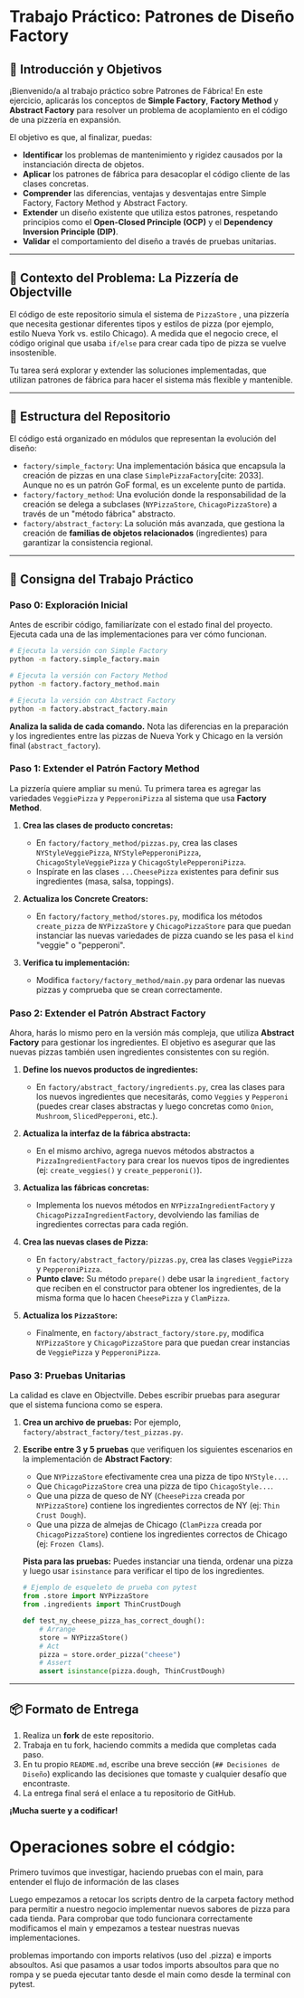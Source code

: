 # Trabajo Práctico: Patrones de Diseño Factory

## 🎯 Introducción y Objetivos

¡Bienvenido/a al trabajo práctico sobre Patrones de Fábrica\! En este ejercicio, aplicarás los conceptos de **Simple Factory**, **Factory Method** y **Abstract Factory** para resolver un problema de acoplamiento en el código de una pizzería en expansión.

El objetivo es que, al finalizar, puedas:

  * **Identificar** los problemas de mantenimiento y rigidez causados por la instanciación directa de objetos.
  * **Aplicar** los patrones de fábrica para desacoplar el código cliente de las clases concretas.
  * **Comprender** las diferencias, ventajas y desventajas entre Simple Factory, Factory Method y Abstract Factory.
  * **Extender** un diseño existente que utiliza estos patrones, respetando principios como el **Open-Closed Principle (OCP)** y el **Dependency Inversion Principle (DIP)**.
  * **Validar** el comportamiento del diseño a través de pruebas unitarias.

-----

## 📖 Contexto del Problema: La Pizzería de Objectville

El código de este repositorio simula el sistema de `PizzaStore` , una pizzería que necesita gestionar diferentes tipos y estilos de pizza (por ejemplo, estilo Nueva York vs. estilo Chicago). A medida que el negocio crece, el código original que usaba `if/else` para crear cada tipo de pizza se vuelve insostenible.

Tu tarea será explorar y extender las soluciones implementadas, que utilizan patrones de fábrica para hacer el sistema más flexible y mantenible.

-----

## 📂 Estructura del Repositorio

El código está organizado en módulos que representan la evolución del diseño:

  * `factory/simple_factory`: Una implementación básica que encapsula la creación de pizzas en una clase `SimplePizzaFactory`[cite: 2033]. Aunque no es un patrón GoF formal, es un excelente punto de partida.
  * `factory/factory_method`: Una evolución donde la responsabilidad de la creación se delega a subclases (`NYPizzaStore`, `ChicagoPizzaStore`) a través de un "método fábrica" abstracto.
  * `factory/abstract_factory`: La solución más avanzada, que gestiona la creación de **familias de objetos relacionados** (ingredientes) para garantizar la consistencia regional.

-----

## 🚀 Consigna del Trabajo Práctico

### Paso 0: Exploración Inicial

Antes de escribir código, familiarízate con el estado final del proyecto. Ejecuta cada una de las implementaciones para ver cómo funcionan.

```bash
# Ejecuta la versión con Simple Factory
python -m factory.simple_factory.main

# Ejecuta la versión con Factory Method
python -m factory.factory_method.main

# Ejecuta la versión con Abstract Factory
python -m factory.abstract_factory.main
```

**Analiza la salida de cada comando.** Nota las diferencias en la preparación y los ingredientes entre las pizzas de Nueva York y Chicago en la versión final (`abstract_factory`).

### Paso 1: Extender el Patrón Factory Method

La pizzería quiere ampliar su menú. Tu primera tarea es agregar las variedades `VeggiePizza` y `PepperoniPizza` al sistema que usa **Factory Method**.

1.  **Crea las clases de producto concretas:**

      * En `factory/factory_method/pizzas.py`, crea las clases `NYStyleVeggiePizza`, `NYStylePepperoniPizza`, `ChicagoStyleVeggiePizza` y `ChicagoStylePepperoniPizza`.
      * Inspírate en las clases `...CheesePizza` existentes para definir sus ingredientes (masa, salsa, toppings).

2.  **Actualiza los Concrete Creators:**

      * En `factory/factory_method/stores.py`, modifica los métodos `create_pizza` de `NYPizzaStore` y `ChicagoPizzaStore` para que puedan instanciar las nuevas variedades de pizza cuando se les pasa el `kind` "veggie" o "pepperoni".

3.  **Verifica tu implementación:**

      * Modifica `factory/factory_method/main.py` para ordenar las nuevas pizzas y comprueba que se crean correctamente.

### Paso 2: Extender el Patrón Abstract Factory

Ahora, harás lo mismo pero en la versión más compleja, que utiliza **Abstract Factory** para gestionar los ingredientes. El objetivo es asegurar que las nuevas pizzas también usen ingredientes consistentes con su región.

1.  **Define los nuevos productos de ingredientes:**

      * En `factory/abstract_factory/ingredients.py`, crea las clases para los nuevos ingredientes que necesitarás, como `Veggies` y `Pepperoni` (puedes crear clases abstractas y luego concretas como `Onion`, `Mushroom`, `SlicedPepperoni`, etc.).

2.  **Actualiza la interfaz de la fábrica abstracta:**

      * En el mismo archivo, agrega nuevos métodos abstractos a `PizzaIngredientFactory` para crear los nuevos tipos de ingredientes (ej: `create_veggies()` y `create_pepperoni()`).

3.  **Actualiza las fábricas concretas:**

      * Implementa los nuevos métodos en `NYPizzaIngredientFactory` y `ChicagoPizzaIngredientFactory`, devolviendo las familias de ingredientes correctas para cada región.

4.  **Crea las nuevas clases de Pizza:**

      * En `factory/abstract_factory/pizzas.py`, crea las clases `VeggiePizza` y `PepperoniPizza`.
      * **Punto clave:** Su método `prepare()` debe usar la `ingredient_factory` que reciben en el constructor para obtener los ingredientes, de la misma forma que lo hacen `CheesePizza` y `ClamPizza`.

5.  **Actualiza los `PizzaStore`:**

      * Finalmente, en `factory/abstract_factory/store.py`, modifica `NYPizzaStore` y `ChicagoPizzaStore` para que puedan crear instancias de `VeggiePizza` y `PepperoniPizza`.

### Paso 3: Pruebas Unitarias

La calidad es clave en Objectville. Debes escribir pruebas para asegurar que el sistema funciona como se espera.

1.  **Crea un archivo de pruebas:** Por ejemplo, `factory/abstract_factory/test_pizzas.py`.

2.  **Escribe entre 3 y 5 pruebas** que verifiquen los siguientes escenarios en la implementación de **Abstract Factory**:

      * Que `NYPizzaStore` efectivamente crea una pizza de tipo `NYStyle...`.
      * Que `ChicagoPizzaStore` crea una pizza de tipo `ChicagoStyle...`.
      * Que una pizza de queso de NY (`CheesePizza` creada por `NYPizzaStore`) contiene los ingredientes correctos de NY (ej: `Thin Crust Dough`).
      * Que una pizza de almejas de Chicago (`ClamPizza` creada por `ChicagoPizzaStore`) contiene los ingredientes correctos de Chicago (ej: `Frozen Clams`).

    **Pista para las pruebas:** Puedes instanciar una tienda, ordenar una pizza y luego usar `isinstance` para verificar el tipo de los ingredientes.

    ```python
    # Ejemplo de esqueleto de prueba con pytest
    from .store import NYPizzaStore
    from .ingredients import ThinCrustDough

    def test_ny_cheese_pizza_has_correct_dough():
        # Arrange
        store = NYPizzaStore()
        # Act
        pizza = store.order_pizza("cheese")
        # Assert
        assert isinstance(pizza.dough, ThinCrustDough)
    ```

-----

## 📦 Formato de Entrega

1.  Realiza un **fork** de este repositorio.
2.  Trabaja en tu fork, haciendo commits a medida que completas cada paso.
3.  En tu propio `README.md`, escribe una breve sección (`## Decisiones de Diseño`) explicando las decisiones que tomaste y cualquier desafío que encontraste.
4.  La entrega final será el enlace a tu repositorio de GitHub.

**¡Mucha suerte y a codificar\!**











# Operaciones sobre el códgio:
Primero tuvimos que investigar, haciendo pruebas con el main, para entender el flujo de información de las clases

Luego empezamos a retocar los scripts dentro de la carpeta factory method para permitir a nuestro negocio implementar nuevos sabores de pizza para cada tienda. 
Para comprobar que todo funcionara correctamente modificamos el main y empezamos a testear nuestras nuevas implementaciones.

problemas importando con imports relativos (uso del .pizza) e imports absoultos. Asi que pasamos a usar todos imports absoultos para que no rompa y se pueda ejecutar tanto desde el main como desde la terminal con pytest.